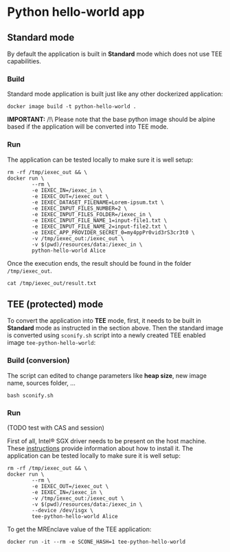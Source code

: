 # Python hello-world app

## Standard mode
By default the application is built in **Standard** mode which
does not use TEE capabilities.

### Build
Standard mode application is built just like any other dockerized
application:
```
docker image build -t python-hello-world .
```
**IMPORTANT:** /!\ Please note that the base python image should be
alpine based if the application will be converted into TEE mode.

### Run
The application can be tested locally to make sure it is well setup:
```
rm -rf /tmp/iexec_out && \
docker run \
        --rm \
        -e IEXEC_IN=/iexec_in \
        -e IEXEC_OUT=/iexec_out \
        -e IEXEC_DATASET_FILENAME=Lorem-ipsum.txt \
        -e IEXEC_INPUT_FILES_NUMBER=2 \
        -e IEXEC_INPUT_FILES_FOLDER=/iexec_in \
        -e IEXEC_INPUT_FILE_NAME_1=input-file1.txt \
        -e IEXEC_INPUT_FILE_NAME_2=input-file2.txt \
        -e IEXEC_APP_PROVIDER_SECRET_0=my4ppPr0vid3rS3cr3t0 \
        -v /tmp/iexec_out:/iexec_out \
        -v $(pwd)/resources/data:/iexec_in \
        python-hello-world Alice
```
Once the execution ends, the result should be found in the folder
`/tmp/iexec_out`.
```
cat /tmp/iexec_out/result.txt
```

## TEE (protected) mode
To convert the application into **TEE** mode, first, it needs to be
built in **Standard** mode as instructed in the section above.
Then the standard image is converted using `sconify.sh` script into
a newly created TEE enabled image `tee-python-hello-world`:

### Build (conversion)
The script can edited to change parameters like **heap size**, new
image name, sources folder, ...

```
bash sconify.sh
```

### Run
(TODO test with CAS and session)

First of all, Intel® SGX driver needs to be present on the host machine.
These [instructions](https://github.com/intel/linux-sgx-driver) provide
information about how to install it.
The application can be tested locally to make sure it is well setup:
```
rm -rf /tmp/iexec_out && \
docker run \
        --rm \
        -e IEXEC_OUT=/iexec_out \
        -e IEXEC_IN=/iexec_in \
        -v /tmp/iexec_out:/iexec_out \
        -v $(pwd)/resources/data:/iexec_in \
        --device /dev/isgx \
        tee-python-hello-world Alice
```
To get the MREnclave value of the TEE application:
```
docker run -it --rm -e SCONE_HASH=1 tee-python-hello-world
```
